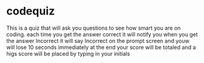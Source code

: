 # codequiz
This is a quiz that will ask you questions to see how  smart you are  on coding.
each time you get the answer correct it will notify you 
when you get the answer Incorrect it will say Incorrect on the prompt screen and youw will lose 
10 seconds immediately 
at the end your score will be totaled 
and a higs score will be placed by typing in your initials
